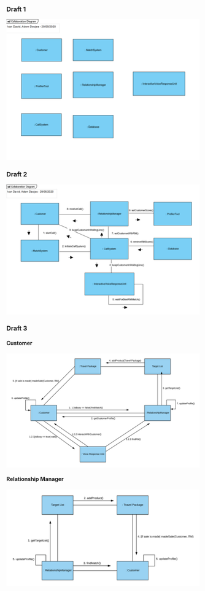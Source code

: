 ### Draft 1
![](https://github.com/13078326j/Tut12-Group2/blob/master/CollabDiagram%20v1.png)

### Draft 2
![](https://github.com/13078326j/Tut12-Group2/blob/master/CollabDiagram%20v2.png)

### Draft 3
#### Customer
![](https://github.com/13078326j/Tut12-Group2/blob/master/CollabDiagram%20v3.png)
#### Relationship Manager
![](https://github.com/13078326j/Tut12-Group2/blob/master/CollabDiagram%20v3-1.png)

